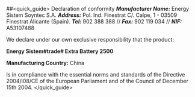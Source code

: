 ##<quick_guide> Declaration of conformity
_**Manufacturer Name:**_ Energy Sistem Soyntec S.A.
_**Address:**_ Pol. Ind. Finestrat C/. Calpe, 1 - 03509 Finestrat Alicante (Spain).
_**Tel:**_ 902 388 388 // _**Fax:**_ 902 119 034 // _**NIF:**_  A53107488


We declare under our own exclusive responsibility that the product:

**Energy Sistem#trade# Extra Battery 2500**

**Manufacturing Country:** China

Is in compliance with the essential norms and standards of the Directive 2004/i08/CE of the European Parliament and of the Council of December 15th 2004.
</quick_guide>

